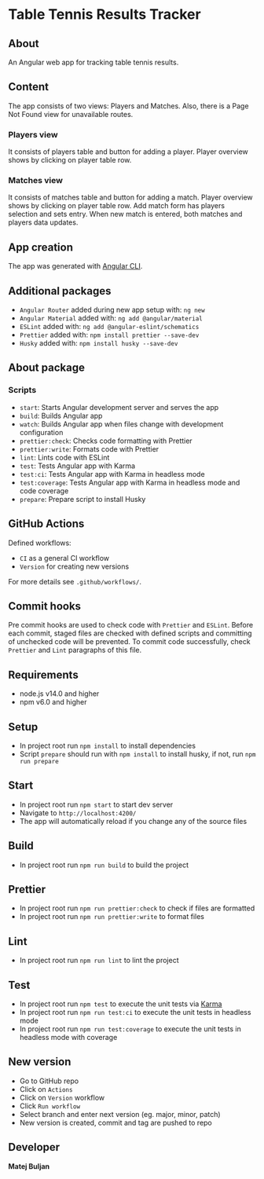 # Table Tennis Results Tracker

## About
An Angular web app for tracking table tennis results.

## Content
The app consists of two views: Players and Matches.
Also, there is a Page Not Found view for unavailable routes.
### Players view
It consists of players table and button for adding a player.
Player overview shows by clicking on player table row.
### Matches view
It consists of matches table and button for adding a match.
Player overview shows by clicking on player table row.
Add match form has players selection and sets entry.
When new match is entered, both matches and players data updates.

## App creation
The app was generated with [Angular CLI](https://github.com/angular/angular-cli).

## Additional packages
* `Angular Router` added during new app setup with: `ng new`
* `Angular Material` added with: `ng add @angular/material`
* `ESLint` added with: `ng add @angular-eslint/schematics`
* `Prettier` added with: `npm install prettier --save-dev`
* `Husky` added with: `npm install husky --save-dev`

## About package
### Scripts
* `start`: Starts Angular development server and serves the app
* `build`: Builds Angular app
* `watch`: Builds Angular app when files change with development configuration
* `prettier:check`: Checks code formatting with Prettier
* `prettier:write`: Formats code with Prettier
* `lint`: Lints code with ESLint
* `test`: Tests Angular app with Karma
* `test:ci`: Tests Angular app with Karma in headless mode
* `test:coverage`: Tests Angular app with Karma in headless mode and code coverage
* `prepare`: Prepare script to install Husky

## GitHub Actions
Defined workflows:
* `CI` as a general CI workflow
* `Version` for creating new versions

For more details see `.github/workflows/`.

## Commit hooks
Pre commit hooks are used to check code with `Prettier` and `ESLint`.
Before each commit, staged files are checked with defined scripts and committing of unchecked code will be prevented.
To commit code successfully, check `Prettier` and `Lint` paragraphs of this file.

## Requirements
* node.js v14.0 and higher
* npm v6.0 and higher

## Setup
* In project root run `npm install` to install dependencies
* Script `prepare` should run with `npm install` to install husky, if not, run `npm run prepare`

## Start
* In project root run `npm start` to start dev server
* Navigate to `http://localhost:4200/`
* The app will automatically reload if you change any of the source files

## Build
* In project root run `npm run build` to build the project

## Prettier
* In project root run `npm run prettier:check` to check if files are formatted
* In project root run `npm run prettier:write` to format files

## Lint
* In project root run `npm run lint` to lint the project

## Test
* In project root run `npm test` to execute the unit tests via [Karma](https://karma-runner.github.io)
* In project root run `npm run test:ci` to execute the unit tests in headless mode
* In project root run `npm run test:coverage` to execute the unit tests in headless mode with coverage

## New version
* Go to GitHub repo
* Click on `Actions`
* Click on `Version` workflow
* Click `Run workflow`
* Select branch and enter next version (eg. major, minor, patch)
* New version is created, commit and tag are pushed to repo

## Developer
**Matej Buljan**
